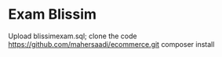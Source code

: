 # Exam Blissim
Upload blissimexam.sql;
clone the code https://github.com/mahersaadi/ecommerce.git
composer install 
